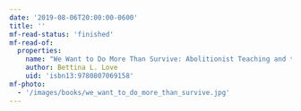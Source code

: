 ```yaml
---
date: '2019-08-06T20:00:00-0600'
title: ''
mf-read-status: 'finished'
mf-read-of:
  properties:
    name: "We Want to Do More Than Survive: Abolitionist Teaching and the Pursuit of Educational Freedom"
    author: Bettina L. Love
    uid: 'isbn13:9780807069158'
mf-photo:
  - '/images/books/we_want_to_do_more_than_survive.jpg'
---
```

